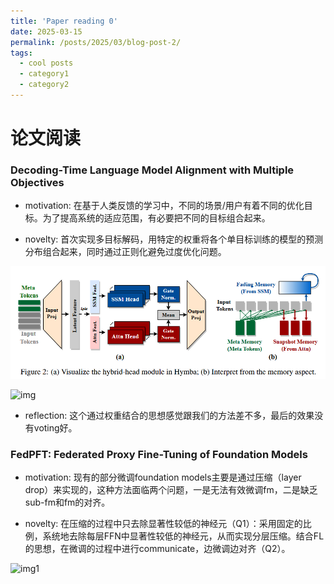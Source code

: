 ```yaml
---
title: 'Paper reading 0'
date: 2025-03-15
permalink: /posts/2025/03/blog-post-2/
tags:
  - cool posts
  - category1
  - category2
---
```


# 论文阅读

### Decoding-Time Language Model Alignment with Multiple Objectives

- motivation: 在基于人类反馈的学习中，不同的场景/用户有着不同的优化目标。为了提高系统的适应范围，有必要把不同的目标组合起来。

- novelty: 首次实现多目标解码，用特定的权重将各个单目标训练的模型的预测分布组合起来，同时通过正则化避免过度优化问题。

![img](image.png)

![img](../../../../images/20250315/image.png)

- reflection: 这个通过权重结合的思想感觉跟我们的方法差不多，最后的效果没有voting好。

### FedPFT: Federated Proxy Fine-Tuning of Foundation Models

- motivation: 现有的部分微调foundation models主要是通过压缩（layer drop）来实现的，这种方法面临两个问题，一是无法有效微调fm，二是缺乏sub-fm和fm的对齐。

- novelty: 在压缩的过程中只去除显著性较低的神经元（Q1）：采用固定的比例，系统地去除每层FFN中显著性较低的神经元，从而实现分层压缩。结合FL的思想，在微调的过程中进行communicate，边微调边对齐（Q2）。

![img1](../../../../images/20250315/image-1.png)